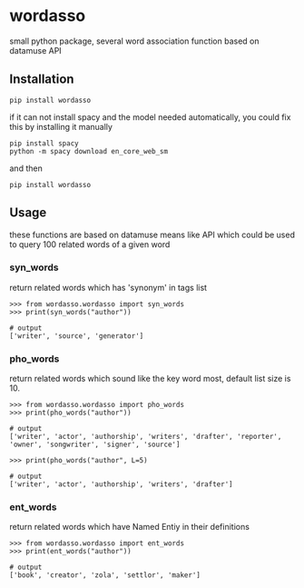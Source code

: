 # wordasso
small python package, several word association function based on datamuse API

## Installation

```
pip install wordasso
```

if it can not install spacy and the model needed automatically, you could fix this by installing it manually

```
pip install spacy
python -m spacy download en_core_web_sm
```
and then

```
pip install wordasso
```

## Usage
these functions are based on datamuse means like API which could be used to query 100 related words of a given word

### syn_words
return related words which has 'synonym' in tags list

```
>>> from wordasso.wordasso import syn_words
>>> print(syn_words("author"))

# output
['writer', 'source', 'generator']
```

### pho_words
return related words which sound like the key word most, default list size is 10.

```
>>> from wordasso.wordasso import pho_words
>>> print(pho_words("author"))

# output
['writer', 'actor', 'authorship', 'writers', 'drafter', 'reporter', 'owner', 'songwriter', 'signer', 'source']

>>> print(pho_words("author", L=5)

# output
['writer', 'actor', 'authorship', 'writers', 'drafter']
```

### ent_words
return related words which have Named Entiy in their definitions

```
>>> from wordasso.wordasso import ent_words
>>> print(ent_words("author"))

# output
['book', 'creator', 'zola', 'settlor', 'maker']
```


